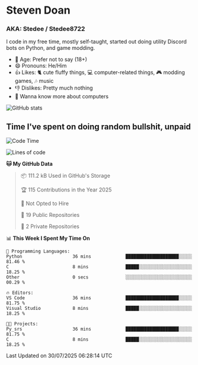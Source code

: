 # Steven Doan
### AKA: Stedee / Stedee8722
I code in my free time, mostly self-taught, started out doing utility Discord bots on Python, and game modding.

- 🤔 Age: Prefer not to say (18+)
- 😄 Pronouns: He/Him
- 👍 Likes: 🐈 cute fluffy things, 💻 computer-related things, 🎮 modding games, 🎶 music
- 👎 Dislikes: Pretty much nothing
- 🥹 Wanna know more about computers

![GitHub stats](https://github-readme-stats-iota-mocha-40.vercel.app/api?username=Stedee8722&show=prs_merged,prs_merged_percentage&show_icons=true&theme=transparent)

## Time I've spent on doing random bullshit, unpaid
<!--START_SECTION:Time I've spent on doing random bullshit, unpaid-->
![Code Time](http://img.shields.io/badge/Code%20Time-300%20hrs%2026%20mins-blue)

![Lines of code](https://img.shields.io/badge/From%20Hello%20World%20I%27ve%20Written-87.0%20thousand%20lines%20of%20code-blue)

**🐱 My GitHub Data** 

> 📦 111.2 kB Used in GitHub's Storage 
 > 
> 🏆 115 Contributions in the Year 2025
 > 
> 🚫 Not Opted to Hire
 > 
> 📜 19 Public Repositories 
 > 
> 🔑 2 Private Repositories 
 > 
📊 **This Week I Spent My Time On** 

```text
💬 Programming Languages: 
Python                   36 mins             ████████████████████░░░░░   81.46 % 
C                        8 mins              █████░░░░░░░░░░░░░░░░░░░░   18.25 % 
Other                    0 secs              ░░░░░░░░░░░░░░░░░░░░░░░░░   00.29 % 

🔥 Editors: 
VS Code                  36 mins             ████████████████████░░░░░   81.75 % 
Visual Studio            8 mins              █████░░░░░░░░░░░░░░░░░░░░   18.25 % 

🐱‍💻 Projects: 
Py_srs                   36 mins             ████████████████████░░░░░   81.75 % 
C                        8 mins              █████░░░░░░░░░░░░░░░░░░░░   18.25 % 
```


 Last Updated on 30/07/2025 06:28:14 UTC
<!--END_SECTION:Time I've spent on doing random bullshit, unpaid-->
